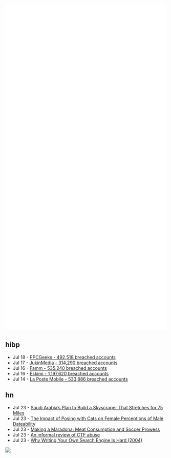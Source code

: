 ![Metrics](https://raw.githubusercontent.com/phixion/phixion/master/metrics.svg)

## hibp

<!--
for https://github.com/phixion/phixion/blob/main/.github/workflows/feeds.yml
-->
<!--START_SECTION:haveibeenpwnd-->
- Jul 18 - [PPCGeeks - 492,518 breached accounts](https://haveibeenpwned.com/PwnedWebsites#PPCGeeks)
- Jul 17 - [JukinMedia - 314,290 breached accounts](https://haveibeenpwned.com/PwnedWebsites#JukinMedia)
- Jul 16 - [Famm - 535,240 breached accounts](https://haveibeenpwned.com/PwnedWebsites#Famm)
- Jul 16 - [Eskimi - 1,197,620 breached accounts](https://haveibeenpwned.com/PwnedWebsites#Eskimi)
- Jul 14 - [La Poste Mobile - 533,886 breached accounts](https://haveibeenpwned.com/PwnedWebsites#LaPosteMobile)
<!--END_SECTION:haveibeenpwnd-->

## hn

<!--
for https://github.com/phixion/phixion/blob/main/.github/workflows/feeds.yml
-->
<!--START_SECTION:hn-->
- Jul 23 - [Saudi Arabia’s Plan to Build a Skyscraper That Stretches for 75 Miles](https://www.wsj.com/articles/inside-saudi-arabias-plan-to-build-a-skyscraper-that-stretches-for-75-miles-11658581201)
- Jul 23 - [The Impact of Posing with Cats on Female Perceptions of Male Dateability](https://www.mdpi.com/2076-2615/10/6/1007)
- Jul 23 - [Making a Maradona: Meat Consumption and Soccer Prowess](https://ideas.repec.org/p/aoz/wpaper/161.html)
- Jul 23 - [An informal review of CTF abuse](https://gynvael.coldwind.pl/?id=750)
- Jul 23 - [Why Writing Your Own Search Engine Is Hard (2004)](https://queue.acm.org/detail.cfm?id=988407)
<!--END_SECTION:hn-->

<!--
for https://yhype.me
-->
![](https://hit.yhype.me/github/profile?user_id=13013670)
